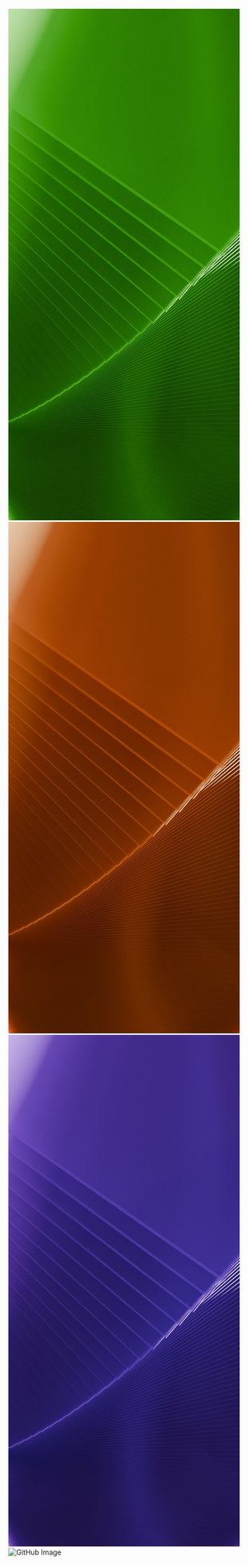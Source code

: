 
![GitHub Image](./GreenGlass.png)
![GitHub Image](./OrangeGlass.png)
![GitHub Image](./PurpleGlass.png)
![GitHub Image](./BlueGlass.png)
